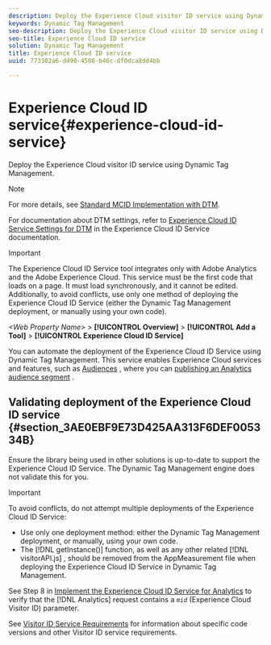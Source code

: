 ```yaml
---
description: Deploy the Experience Cloud visitor ID service using Dynamic Tag Management.
keywords: Dynamic Tag Management
seo-description: Deploy the Experience Cloud visitor ID service using Dynamic Tag Management.
seo-title: Experience Cloud ID service
solution: Dynamic Tag Management
title: Experience Cloud ID service
uuid: 773382a6-d490-4508-b46c-df0dca8dd4bb

---
```


# Experience Cloud ID service{#experience-cloud-id-service}

Deploy the Experience Cloud visitor ID service using Dynamic Tag Management.

>[!NOTE]
>
>For more details, see [Standard MCID Implementation with DTM](https://marketing.adobe.com/resources/help/en_US/mcvid/mcvid-standard.html).

For documentation about DTM settings, refer to [Experience Cloud ID Service Settings for DTM](https://marketing.adobe.com/resources/help/en_US/mcvid/mcvid-dtm-settings.html) in the Experience Cloud ID Service documentation.

>[!IMPORTANT]
>
>The Experience Cloud ID Service tool integrates only with Adobe Analytics and the Adobe Experience Cloud. This service must be the first code that loads on a page. It must load synchronously, and it cannot be edited. Additionally, to avoid conflicts, use only one method of deploying the Experience Cloud ID Service (either the Dynamic Tag Management deployment, or manually using your own code).

*&lt;Web Property Name&gt;* > **[!UICONTROL Overview]** > **[!UICONTROL Add a Tool]** > **[!UICONTROL Experience Cloud ID Service]**

You can automate the deployment of the Experience Cloud ID Service using Dynamic Tag Management. This service enables Experience Cloud services and features, such as [Audiences](https://marketing.adobe.com/resources/help/en_US/mcloud/?f=audience_library) , where you can [publishing an Analytics audience segment](https://marketing.adobe.com/resources/help/en_US/mcloud/?f=t_publish_audience_segment) .

## Validating deployment of the Experience Cloud ID service {#section_3AE0EBF9E73D425AA313F6DEF005334B}

Ensure the library being used in other solutions is up-to-date to support the Experience Cloud ID Service. The Dynamic Tag Management engine does not validate this for you.

>[!IMPORTANT]
>
>To avoid conflicts, do not attempt multiple deployments of the Experience Cloud ID Service:
>* Use only one deployment method: either the Dynamic Tag Management deployment, or manually, using your own code. 
>* The [!DNL getInstance()] function, as well as any other related [!DNL visitorAPI.js] , should be removed from the AppMeasurement file when deploying the Experience Cloud ID Service in Dynamic Tag Management. 
>

See Step 8 in [Implement the Experience Cloud ID Service for Analytics](https://marketing.adobe.com/resources/help/en_US/mcvid/mcvid-setup-analytics.html) to verify that the [!DNL Analytics] request contains a *`mid`* (Experience Cloud Visitor ID) parameter.

See [Visitor ID Service Requirements](https://marketing.adobe.com/resources/help/en_US/mcvid/mcvid-requirements.html) for information about specific code versions and other Visitor ID service requirements. 
